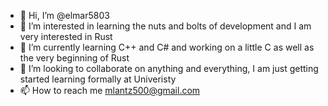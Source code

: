- 👋 Hi, I’m @elmar5803
- 👀 I’m interested in learning the nuts and bolts of development and I am very interested in Rust
- 🌱 I’m currently learning C++ and C# and working on a little C as well as the very beginning of Rust
- 💞️ I’m looking to collaborate on anything and everything, I am just getting started learning formally at Univeristy
- 📫 How to reach me mlantz500@gmail.com

<!---
elmar5803/elmar5803 is a ✨ special ✨ repository because its `README.md` (this file) appears on your GitHub profile.
You can click the Preview link to take a look at your changes.
--->
